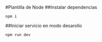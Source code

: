 #Plantilla de Node
##Instalar dependencias
````
npm i
````

##Iniciar servicio en modo desarollo
````
npm run dev
````